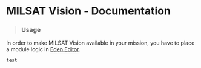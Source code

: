 # MILSAT Vision - Documentation
> ### Usage

In order to make MILSAT Vision available in your mission, you have to place a module logic in [Eden Editor](https://community.bistudio.com/wiki/Eden_Editor).
 
`test`
